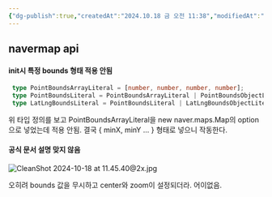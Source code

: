 ```yaml
---
{"dg-publish":true,"createdAt":"2024.10.18 금 오전 11:38","modifiedAt":"2024.10.18 금 오전 11:46","permalink":"/Dev/web/빡쳤던 노트/","dgPassFrontmatter":true}
---
```






## navermap api

#### init시 특정 bounds 형태 적용 안됨
```ts
 type PointBoundsArrayLiteral = [number, number, number, number];
 type PointBoundsLiteral = PointBoundsArrayLiteral | PointBoundsObjectLiteral;
 type LatLngBoundsLiteral = PointBoundsLiteral | LatLngBoundsObjectLiteral;
```

위 타입 정의를 보고 PointBoundsArrayLiteral을 new naver.maps.Map의 option으로 넣었는데 적용 안됨.
결국 { minX, minY ... } 형태로 넣으니 작동한다.


#### 공식 문서 설명 맞지 않음

![CleanShot 2024-10-18 at 11.45.40@2x.jpg](/img/user/env/%EC%B2%A8%EB%B6%80%ED%8C%8C%EC%9D%BC/CleanShot%202024-10-18%20at%2011.45.40@2x.jpg)

오히려 bounds 값을 무시하고 center와 zoom이 설정되더라. 어이없음.